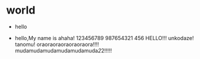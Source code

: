 # world
- hello

- hello,My name is ahaha!
123456789
987654321
456
HELLO!!!
unkodaze!
tanomu!
oraoraoraoraoraoraora!!!!
mudamudamudamudamudamuda*2*2!!!!!

